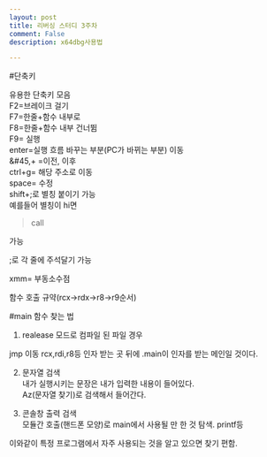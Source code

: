 ```yaml
---
layout: post
title: 리버싱 스터디 3주차
comment: False
description: x64dbg사용법

---
```


#단축키

유용한 단축키 모음  
F2=브레이크 걸기  
F7=한줄+함수 내부로  
F8=한줄+함수 내부 건너뜀  
F9= 실행  
enter=실행 흐름 바꾸는 부분(PC가 바뀌는 부분) 이동  
&#45,&#43; =이전, 이후  
ctrl+g= 해당 주소로 이동  
space= 수정  
shift+;로 별칭 붙이기 가능  
예를들어 별칭이 hi면  
>call <hi>  

가능  

;로 각 줄에 주석달기 가능

xmm= 부동소수점  

함수 호출 규약(rcx->rdx->r8->r9순서)  


#main 함수 찾는 법  

1) realease 모드로 컴파일 된 파일 경우

jmp 이동
rcx,rdi,r8등 인자 받는 곳 뒤에 .main이 인자를 받는 메인일 것이다.  

2) 문자열 검색  
내가 실행시키는 문장은 내가 입력한 내용이 들어있다.  
Az(문자열 찾기)로 검색해서 들어간다.  

3) 콘솔창 출력 검색  
모듈간 호출(핸드폰 모양)로 main에서 사용될 만 한 것 탐색. printf등  

이와같이 특정 프로그램에서 자주 사용되는 것을 알고 있으면 찾기 편함.  


